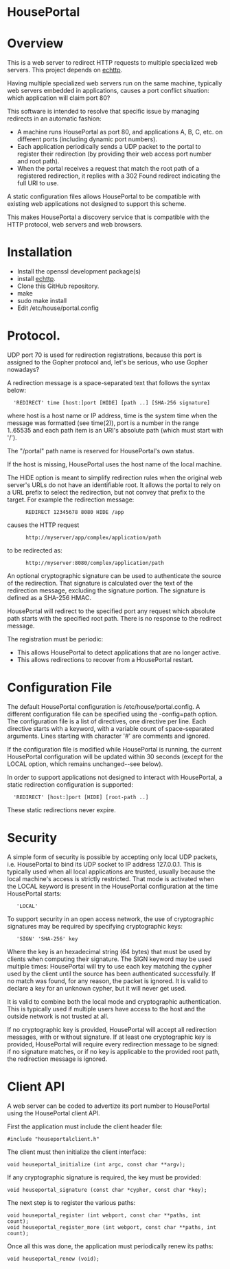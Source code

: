 # HousePortal

# Overview

This is a web server to redirect HTTP requests to multiple specialized web servers. This project depends on [echttp](https://github.com/pascal-fb-martin/echttp).

Having multiple specialized web servers run on the same machine, typically web servers embedded in applications, causes a port conflict situation: which application will claim port 80?

This software is intended to resolve that specific issue by managing redirects in an automatic fashion:
* A machine runs HousePortal as port 80, and applications A, B, C, etc. on different ports (including dynamic port numbers).
* Each application periodically sends a UDP packet to the portal to register their redirection (by providing their web access port number and root path).
* When the portal receives a request that match the root path of a registered redirection, it replies with a 302 Found redirect indicating the full URI to use.

A static configuration files allows HousePortal to be compatible with existing web applications not designed to support this scheme.

This makes HousePortal a discovery service that is compatible with the HTTP protocol, web servers and web browsers.

# Installation

* Install the openssl development package(s)
* install [echttp](https://github.com/pascal-fb-martin/echttp).
* Clone this GitHub repository.
* make
* sudo make install
* Edit /etc/house/portal.config

# Protocol.

UDP port 70 is used for redirection registrations, because this port is assigned to the Gopher protocol and, let's be serious, who use Gopher nowadays?

A redirection message is a space-separated text that follows the syntax below:

      'REDIRECT' time [host:]port [HIDE] [path ..] [SHA-256 signature]
      
where host is a host name or IP address, time is the system time when the message was formatted (see time(2)), port is a number in the range 1..65535 and each path item is an URI's absolute path (which must start with '/').

The "/portal" path name is reserved for HousePortal's own status.

If the host is missing, HousePortal uses the host name of the local machine.

The HIDE option is meant to simplify redirection rules when the original web server's URLs do not have an identifiable root. It allows the portal to rely on a URL prefix to select the redirection, but not convey that prefix to the target. For example the redirection message:
```
      REDIRECT 12345678 8080 HIDE /app
```
causes the HTTP request
```
      http://myserver/app/complex/application/path
```
to be redirected as:
```
      http://myserver:8080/complex/application/path
```
An optional cryptographic signature can be used to authenticate the source of the redirection. That signature is calculated over the text of the redirection message, excluding the signature portion. The signature is defined as a SHA-256 HMAC.

HousePortal will redirect to the specified port any request which absolute path starts with the specified root path. There is no response to the redirect message.

The registration must be periodic:
* This allows HousePortal to detect applications that are no longer active.
* This allows redirections to recover from a HousePortal restart.

# Configuration File

The default HousePortal configuration is /etc/house/portal.config. A different configuration file can be specified using the -config=path option. The configuration file is a list of directives, one directive per line. Each directive starts with a keyword, with a variable count of space-separated arguments. Lines starting with character '#' are comments and ignored.

If the configuration file is modified while HousePortal is running, the current HousePortal configuration will be updated within 30 seconds (except for the LOCAL option, which remains unchanged--see below).

In order to support applications not designed to interact with HousePortal, a static redirection configuration is supported:

      'REDIRECT' [host:]port [HIDE] [root-path ..]

These static redirections never expire.

# Security

A simple form of security is possible by accepting only local UDP packets, i.e. HousePortal to bind its UDP socket to IP address 127.0.0.1. This is typically used when all local applications are trusted, usually because the local machine's access is strictly restricted. That mode is activated when the LOCAL keyword is present in the HousePortal configuration at the time HousePortal starts:

       'LOCAL'

To support security in an open access network, the use of cryptographic signatures may be required by specifying cryptographic keys:

       'SIGN' 'SHA-256' key

Where the key is an hexadecimal string (64 bytes) that must be used by clients when computing their signature. The SIGN keyword may be used multiple times: HousePortal will try to use each key matching the cypher used by the client until the source has been authenticated successfully. If no match was found, for any reason, the packet is ignored. It is valid to declare a key for an unknown cypher, but it will never get used.

It is valid to combine both the local mode and cryptographic authentication. This is typically used if multiple users have access to the host and the outside network is not trusted at all.

If no cryptographic key is provided, HousePortal will accept all redirection messages, with or without signature. If at least one cryptographic key is provided, HousePortal will require every redirection message to be signed: if no signature matches, or if no key is applicable to the provided root path, the redirection message is ignored.

# Client API

A web server can be coded to advertize its port number to HousePortal using the HousePortal client API.

First the application must include the client header file:
```
#include "houseportalclient.h"
```
The client must then initialize the client interface:
```
void houseportal_initialize (int argc, const char **argv);
```
If any cryptographic signature is required, the key must be provided:
```
void houseportal_signature (const char *cypher, const char *key);
```
The next step is to register the various paths:
```
void houseportal_register (int webport, const char **paths, int count);
void houseportal_register_more (int webport, const char **paths, int count);
```
Once all this was done, the application must periodically renew its paths:
```
void houseportal_renew (void);
```

